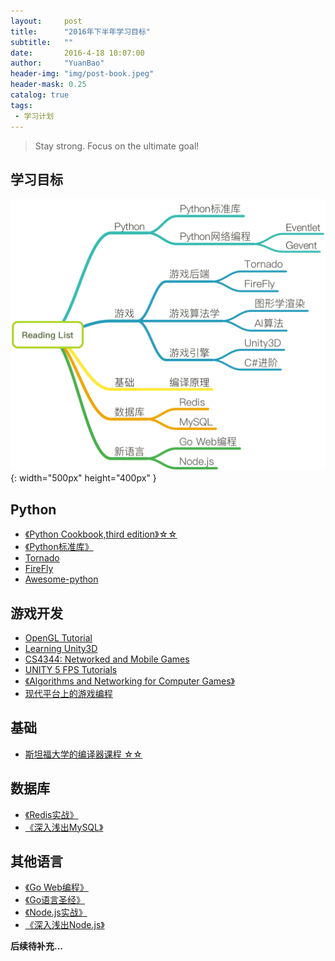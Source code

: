 ```yaml
---
layout:     post
title:      "2016年下半年学习目标"
subtitle:   ""
date:       2016-4-18 10:07:00
author:     "YuanBao"
header-img: "img/post-book.jpeg"
header-mask: 0.25
catalog: true
tags:
 - 学习计划
---
```


>Stay strong. Focus on the ultimate goal!


## 学习目标

![技能目标](/img/ReadingList.png){: width="500px" height="400px" }

## Python
* [《Python Cookbook,third edition》☆☆](http://python3-cookbook.readthedocs.org/zh_CN/latest/)
* [《Python标准库》](https://book.douban.com/subject/10773324/)
* [Tornado](http://www.tornadoweb.org/en/stable/)
* [FireFly](http://firefly.9miao.com)
* [Awesome-python](https://github.com/jobbole/awesome-python-cn)

## 游戏开发
* [OpenGL Tutorial](https://www.learnopengl.com)
* [Learning Unity3D](https://unity3d.com/cn/learn)
* [CS4344: Networked and Mobile Games](https://www.comp.nus.edu.sg/~ooiwt/cs4344/index.html)
* [UNITY 5 FPS Tutorials](http://forum.unity3d.com/threads/unity-5-fps-tutorials-gtgd-s3-advanced-first-person-shooter.360105/)
* [《Algorithms and Networking for Computer Games》](http://linc.nus.edu.sg:2084/search/t?SEARCH=Algorithms+and+Networking+for+Computer+Games&searchscope=16&SORT=A)
* [现代平台上的游戏编程](https://www.coursera.org/learn/gamedev-platforms/)

## 基础
* [斯坦福大学的编译器课程 ☆☆](https://www.coursera.org/course/compilers)

## 数据库
* [《Redis实战》](https://book.douban.com/subject/26612779/)
* [《深入浅出MySQL》](https://book.douban.com/subject/25817684/)

## 其他语言
* [《Go Web编程》](https://github.com/astaxie/build-web-application-with-golang)
* [《Go语言圣经》](https://docs.ruanjiadeng.com/gopl-zh/)
* [《Node.js实战》](https://book.douban.com/subject/25870705/)
* [《深入浅出Node.js》](https://book.douban.com/subject/25768396/)

**后续待补充...**